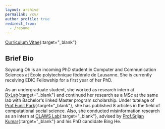 ```yaml
---
layout: archive
permalink: /cv/
author_profile: true
redirect_from:
  - /resume
---
```


[Curriculum Vitae](../files/cv.pdf){:target="_blank"}

<h2 id="locations-of-key-filesdirectories" style= "font-size: 22px; font-weight: bold; margin-bottom: 10px; font-family: Raleway, sans-serif;">Brief Bio</h2>

Soyoung Oh is an incoming PhD student in Computer and Communication Sciences at École polytechnique fédérale de Lausanne. She is currently receiving EDIC Fellowship for a first year of her PhD.

As an undergraduate student, she worked as research intern at [DxLab](https://sites.google.com/view/dxlab/){:target="_blank"} and continued her research as a MSc at the same lab with Bachelor's linked Master program scholarship. Under tutelage of [Prof.Eunil Park](https://sites.google.com/view/eunil){:target="_blank"}, she has published 8 articles in the field of computational social science. Also, she conducted misinformation research as an intern at [CLAWS Lab](http://claws.cc.gatech.edu/){:target="_blank"}, advised by [Prof.Srijan Kumar](https://faculty.cc.gatech.edu/~srijan/){:target="_blank"} and his PhD candidate Bing He. 
